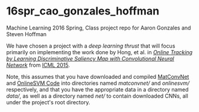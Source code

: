 # 16spr_cao_gonzales_hoffman
Machine Learning 2016 Spring, Class project repo for Aaron Gonzales and Steven Hoffman

We have chosen a project with a *deep learning thrust* that will focus primarily on implementing the work done by Hong, et al. in [*Online Tracking by Learning Discriminative Saliency Map with Convolutional Neural Network*](http://jmlr.org/proceedings/papers/v37/hong15.pdf) from [ICML 2015](http://jmlr.org/proceedings/papers/v37/).

Note, this assumes that you have downloaded and compiled [MatConvNet](http://www.vlfeat.org/matconvnet/install/) and [OnlineSVM Code](http://www.isn.ucsd.edu/svm/incremental/) into directories named *matconvnet/* and *onlinesvm/* respectively, and that you have the appropriate data in a directory named *data/*, as well as a directory named *net/* to contain downloaded CNNs, all under the project's root directory.
